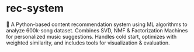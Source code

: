# rec-system
🎵 A Python-based content recommendation system using ML algorithms to analyze 600k-song dataset. Combines SVD, NMF &amp; Factorization Machines for personalized music suggestions. Handles cold start, optimizes with weighted similarity, and includes tools for visualization &amp; evaluation.
